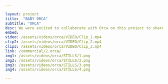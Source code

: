 ```yaml
---

layout: project
title:  "BABY ORCA"
subtitle: "ORCA"
desc: We were excited to collaborate with Orca on this project to share Baby Orca with the world. We wanted to capture the art of creation and consumption of food, and did so by … 
embed: 
video: /assets/videos/orca/VIDEO/Clip_1.mp4
clip2: /assets/videos/orca/VIDEO/Clip_2.mp4
clip3: /assets/videos/orca/VIDEO/Clip_3.mp4
link: /commercial/2.orca/
img1: /assets/videos/orca/STILLS/1.png
img2: /assets/videos/orca/STILLS/2.png
img3: /assets/videos/orca/STILLS/3.png
img4: /assets/videos/orca/STILLS/4.png

---
```

